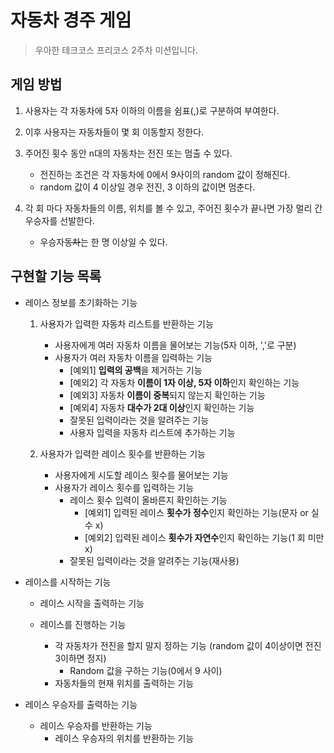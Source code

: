 # 자동차 경주 게임
> 우아한 테크코스 프리코스 2주차 미션입니다.

## 게임 방법
1. 사용자는 각 자동차에 5자 이하의 이름을 쉼표(,)로 구분하여 부여한다.

2. 이후 사용자는 자동차들이 몇 회 이동할지 정한다.

3. 주어진 횟수 동안 n대의 자동차는 전진 또는 멈출 수 있다.
    * 전진하는 조건은 각 자동차에 0에서 9사이의 random 값이 정해진다.
    * random 값이 4 이상일 경우 전진, 3 이하의 값이면 멈춘다.

4. 각 회 마다 자동차들의 이름, 위치를 볼 수 있고, 주어진 횟수가 끝나면 가장 멀리 간 우승자를 선발한다.
    * 우승자~~동차~~는 한 명 이상일 수 있다.

## 구현할 기능 목록
* 레이스 정보를 초기화하는 기능
    1. 사용자가 입력한 자동차 리스트를 반환하는 기능
        * 사용자에게 여러 자동차 이름을 물어보는 기능(5자 이하, ','로 구분)
        * 사용자가 여러 자동차 이름을 입력하는 기능
            * [예외1] **입력의 공백**을 제거하는 기능
            * [예외2] 각 자동차 **이름이 1자 이상, 5자 이하**인지 확인하는 기능
            * [예외3] 자동차 **이름이 중복**되지 않는지 확인하는 기능
            * [예외4] 자동차 **대수가 2대 이상**인지 확인하는 기능
            * 잘못된 입력이라는 것을 알려주는 기능
            * 사용자 입력을 자동차 리스트에 추가하는 기능
    
    2. 사용자가 입력한 레이스 횟수를 반환하는 기능
        * 사용자에게 시도할 레이스 횟수를 물어보는 기능
        * 사용자가 레이스 횟수를 입력하는 기능
            * 레이스 횟수 입력이 올바른지 확인하는 기능
                * [예외1] 입력된 레이스 **횟수가 정수**인지 확인하는 기능(문자 or 실수 x)
                * [예외2] 입력된 레이스 **횟수가 자연수**인지 확인하는 기능(1 회 미만 x)
            * 잘못된 입력이라는 것을 알려주는 기능(재사용)

* 레이스를 시작하는 기능
    * 레이스 시작을 출력하는 기능

    * 레이스를 진행하는 기능
        * 각 자동차가 전진을 할지 말지 정하는 기능 (random 값이 4이상이면 전진 3이하면 정지)
            * Random 값을 구하는 기능(0에서 9 사이)
        * 자동차들의 현재 위치를 출력하는 기능

* 레이스 우승자를 출력하는 기능
    * 레이스 우승자를 반환하는 기능
        * 레이스 우승자의 위치를 반환하는 기능
